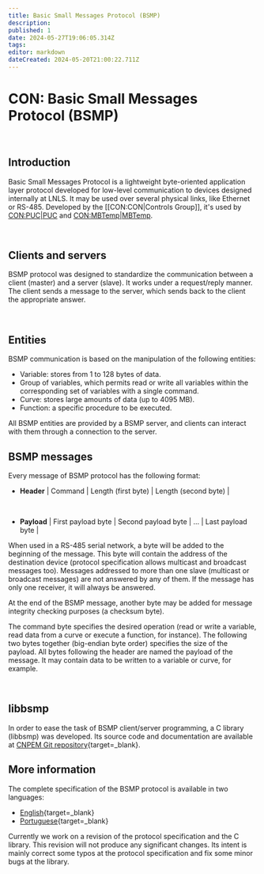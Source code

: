 ```yaml
---
title: Basic Small Messages Protocol (BSMP)
description: 
published: 1
date: 2024-05-27T19:06:05.314Z
tags: 
editor: markdown
dateCreated: 2024-05-20T21:00:22.711Z
---
```


# CON: Basic Small Messages Protocol (BSMP)

<br>

## Introduction


Basic Small Messages Protocol is a lightweight byte-oriented application layer protocol developed for low-level communication to devices designed internally at LNLS. It may be used over several physical links, like Ethernet or RS-485. Developed by the [[CON:CON|Controls Group]], it's used by [CON:PUC|PUC](link) and [CON:MBTemp|MBTemp](link).

<br>

## Clients and servers

BSMP protocol was designed to standardize the communication between a client (master) and a server (slave). It works under a request/reply manner. The client sends a message to the server, which sends back to the client the appropriate answer.

<br>

## Entities

BSMP communication is based on the manipulation of the following entities:

* Variable: stores from 1 to 128 bytes of data.
* Group of variables, which permits read or write all variables within the corresponding set of variables with a single command.
* Curve: stores large amounts of data (up to 4095 MB).
* Function: a specific procedure to be executed.

All BSMP entities are provided by a BSMP server, and clients can interact with them through a connection to the server.

## BSMP messages

Every message of BSMP protocol has the following format:

- **Header**
    | Command | Length (first byte) | Length (second byte) |

<br>

- **Payload**
    | First payload byte | Second payload byte | ... | Last payload byte |

When used in a RS-485 serial network, a byte will be added to the beginning of the message. This byte will contain the address of the destination device (protocol specification allows multicast and broadcast messages too). Messages addressed to more than one slave (multicast or broadcast messages) are not answered by any of them. If the message has only one receiver, it will always be answered.

At the end of the BSMP message, another byte may be added for message integrity checking purposes (a checksum byte).

The command byte specifies the desired operation (read or write a variable, read data from a curve or execute a function, for instance). The following two bytes together (big-endian byte order) specifies the size of the payload. All bytes following the header are named the payload of the message. It may contain data to be written to a variable or curve, for example.

<br>

## libbsmp

In order to ease the task of BSMP client/server programming, a C library (libbsmp) was developed. Its source code and documentation are available at [CNPEM Git repository](http://github.com/lnls-sirius/libbsmp){target=_blank}.

## More information

The complete specification of the BSMP protocol is available in two languages:
* [English](https://github.com/lnls-sirius/libbsmp/blob/master/doc/protocol_v2-30_en_US.pdf){target=_blank}
* [Portuguese](https://github.com/lnls-sirius/libbsmp/blob/master/doc/protocol_v2-30_pt_BR.pdf){target=_blank}

Currently we work on a revision of the protocol specification and the C library. This revision will not produce any significant changes. Its intent is mainly correct some typos at the protocol specification and fix some minor bugs at the library.
